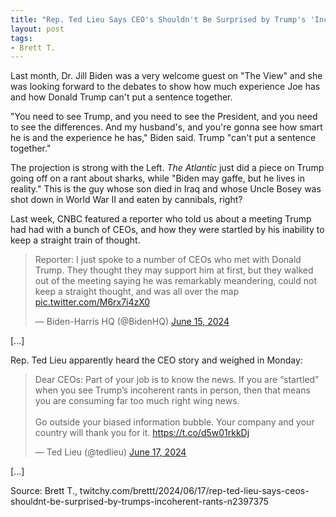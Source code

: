 ```yaml
---
title: "Rep. Ted Lieu Says CEO's Shouldn't Be Surprised by Trump's 'Incoherent Rants'"
layout: post
tags:
- Brett T.
---
```


Last month, Dr. Jill Biden was a very welcome guest on "The View" and she was looking forward to the debates to show how much experience Joe has and how Donald Trump can't put a sentence together.

"You need to see Trump, and you need to see the President, and you need to see the differences. And my husband's, and you're gonna see how smart he is and the experience he has," Biden said. Trump "can't put a sentence together."

The projection is strong with the Left. *The Atlantic* just did a piece on Trump going off on a rant about sharks, while "Biden may gaffe, but he lives in reality." This is the guy whose son died in Iraq and whose Uncle Bosey was shot down in World War II and eaten by cannibals, right?

Last week, CNBC featured a reporter who told us about a meeting Trump had had with a bunch of CEOs, and how they were startled by his inability to keep a straight train of thought.

<blockquote class="twitter-tweet"><p lang="en" dir="ltr">Reporter: I just spoke to a number of CEOs who met with Donald Trump. They thought they may support him at first, but they walked out of the meeting saying he was remarkably meandering, could not keep a straight thought, and was all over the map <a href="https://t.co/M6rx7i4zX0">pic.twitter.com/M6rx7i4zX0</a></p>&mdash; Biden-Harris HQ (@BidenHQ) <a href="https://twitter.com/BidenHQ/status/1801791667793469759?ref_src=twsrc%5Etfw">June 15, 2024</a></blockquote>

\[...\]

Rep. Ted Lieu apparently heard the CEO story and weighed in Monday:

<blockquote class="twitter-tweet"><p lang="en" dir="ltr">Dear CEOs: Part of your job is to know the news. If you are “startled” when you see Trump’s incoherent rants in person, then that means you are consuming far too much right wing news.<br><br>Go outside your biased information bubble. Your company and your country will thank you for it. <a href="https://t.co/d5w01rkkDj">https://t.co/d5w01rkkDj</a></p>&mdash; Ted Lieu (@tedlieu) <a href="https://twitter.com/tedlieu/status/1802755089192648907?ref_src=twsrc%5Etfw">June 17, 2024</a></blockquote>

\[...\]

Source: Brett T., twitchy.com/brettt/2024/06/17/rep-ted-lieu-says-ceos-shouldnt-be-surprised-by-trumps-incoherent-rants-n2397375

<script async src="https://platform.twitter.com/widgets.js" charset="utf-8"></script>
